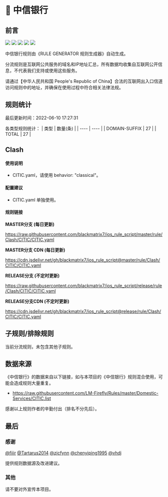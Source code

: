 # 🧸 中信银行

## 前言

![](https://shields.io/badge/-移除重复规则-ff69b4) ![](https://shields.io/badge/-DOMAIN与DOMAIN--SUFFIX合并-green) ![](https://shields.io/badge/-DOMAIN--SUFFIX间合并-critical) ![](https://shields.io/badge/-DOMAIN--SUFFIX与DOMAIN--KEYWORD合并-blue) ![](https://shields.io/badge/-IP--CIDR(6)合并-blueviolet) 

中信银行规则由《RULE GENERATOR 规则生成器》自动生成。

分流规则是互联网公共服务的域名和IP地址汇总，所有数据均收集自互联网公开信息，不代表我们支持或使用这些服务。

请通过【中华人民共和国 People's Republic of China】合法的互联网出入口信道访问规则中的地址，并确保在使用过程中符合相关法律法规。

## 规则统计

最后更新时间：2022-06-10 17:27:31

各类型规则统计：
| 类型 | 数量(条)  | 
| ---- | ----  |
| DOMAIN-SUFFIX | 27  | 
| TOTAL | 27  | 


## Clash 

#### 使用说明
- CITIC.yaml，请使用 behavior: "classical"。

#### 配置建议
- CITIC.yaml 单独使用。

#### 规则链接
**MASTER分支 (每日更新)**

https://raw.githubusercontent.com/blackmatrix7/ios_rule_script/master/rule/Clash/CITIC/CITIC.yaml

**MASTER分支 CDN (每日更新)**

https://cdn.jsdelivr.net/gh/blackmatrix7/ios_rule_script@master/rule/Clash/CITIC/CITIC.yaml

**RELEASE分支 (不定时更新)**

https://raw.githubusercontent.com/blackmatrix7/ios_rule_script/release/rule/Clash/CITIC/CITIC.yaml

**RELEASE分支CDN (不定时更新)**

https://cdn.jsdelivr.net/gh/blackmatrix7/ios_rule_script@release/rule/Clash/CITIC/CITIC.yaml

## 子规则/排除规则


当前分流规则，未包含其他子规则。

## 数据来源

《中信银行》的数据来自以下链接，如与本项目的《中信银行》规则混合使用，可能会造成规则大量重复。

- https://raw.githubusercontent.com/LM-Firefly/Rules/master/Domestic-Services/CITIC.list


感谢以上规则作者的辛勤付出（排名不分先后）。

## 最后

### 感谢

[@fiiir](https://github.com/fiiir) [@Tartarus2014](https://github.com/Tartarus2014) [@zjcfynn](https://github.com/zjcfynn) [@chenyiping1995](https://github.com/chenyiping1995) [@vhdj](https://github.com/vhdj)

提供规则数据源及改进建议。

### 其他

请不要对外宣传本项目。
